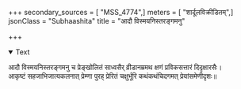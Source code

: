+++
secondary_sources = [ "MSS_4774",]
meters = [ "शार्दूलविक्रीडितम्",]
jsonClass = "Subhaashita"
title = "आदौ विस्मयनिस्तरङ्गमनु"

+++

<details open><summary>Text</summary>

आदौ विस्मयनिस्तरङ्गमनु च प्रेङ्खोलितं साध्वसैर् व्रीडानम्रमथ क्षणं प्रविकसत्तारं दिदृक्षारसैः।  
आकृष्टं सहजाभिजात्यकलनात् प्रेम्णा पुरह् प्रेरितं चक्षुर्भूरि कथंकथंचिदगमत् प्रेयांसमेणीदृशः॥
</details>
